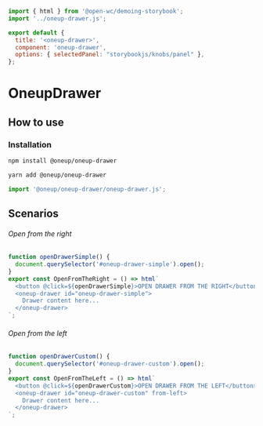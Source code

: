 ```js script
import { html } from '@open-wc/demoing-storybook';
import '../oneup-drawer.js';

export default {
  title: '<oneup-drawer>',
  component: 'oneup-drawer',
  options: { selectedPanel: "storybookjs/knobs/panel" },
};
```

# OneupDrawer

## How to use

### Installation

```bash
npm install @oneup/oneup-drawer
```

```bash
yarn add @oneup/oneup-drawer
```

```js
import '@oneup/oneup-drawer/oneup-drawer.js';
```

## Scenarios

###### Open from the right

```js preview-story
function openDrawerSimple() {
  document.querySelector('#oneup-drawer-simple').open();
}
export const OpenFromTheRight = () => html`
  <button @click=${openDrawerSimple}>OPEN DRAWER FROM THE RIGHT</button>
  <oneup-drawer id="oneup-drawer-simple">
    Drawer content here...
  </oneup-drawer>
`;
```

###### Open from the left

```js preview-story
function openDrawerCustom() {
  document.querySelector('#oneup-drawer-custom').open();
}
export const OpenFromTheLeft = () => html`
  <button @click=${openDrawerCustom}>OPEN DRAWER FROM THE LEFT</button>
  <oneup-drawer id="oneup-drawer-custom" from-left>
    Drawer content here...
  </oneup-drawer>
`;
```
